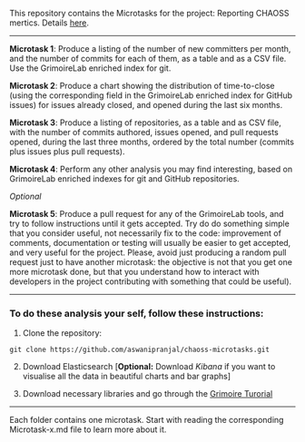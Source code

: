 This repository contains the Microtasks for the project: Reporting CHAOSS mertics. Details [here](https://github.com/chaoss/grimoirelab/issues/70).

---

**Microtask 1**: Produce a listing of the number of new committers per month, and the number of commits for each of them, as a table and as a CSV file. Use the GrimoireLab enriched index for git.

**Microtask 2**: Produce a chart showing the distribution of time-to-close (using the corresponding field in the GrimoireLab enriched index for GitHub issues) for issues already closed, and opened during the last six months.

**Microtask 3**: Produce a listing of repositories, as a table and as CSV file, with the number of commits authored, issues opened, and pull requests opened, during the last three months, ordered by the total number (commits plus issues plus pull requests).

**Microtask 4**: Perform any other analysis you may find interesting, based on GrimoireLab enriched indexes for git and GitHub repositories.

*Optional*

**Microtask 5**: Produce a pull request for any of the GrimoireLab tools, and try to follow instructions until it gets accepted. Try do do something simple that you consider useful, not necessarily fix to the code: improvement of comments, documentation or testing will usually be easier to get accepted, and very useful for the project. Please, avoid just producing a random pull request just to have another microtask: the objective is not that you get one more microtask done, but that you understand how to interact with developers in the project contributing with something that could be useful).

---
### To do these analysis your self, follow these instructions:

1. Clone the repository:
```
git clone https://github.com/aswanipranjal/chaoss-microtasks.git
```

2. Download Elasticsearch [**Optional:** Download *Kibana* if you want to visualise all the data in beautiful charts and bar graphs]

3. Download necessary libraries and go through the [Grimoire Turorial](https://www.gitbook.com/book/grimoirelab/tutorial)

---

Each folder contains one microtask. Start with reading the corresponding Microtask-x.md file to learn more about it.
